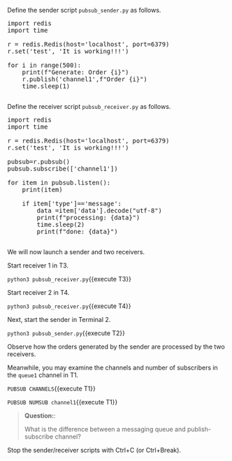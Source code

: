 

Define the sender script `pubsub_sender.py` as follows.

<pre class="file" data-filename="pubsub_sender.py" data-target="replace">
import redis
import time

r = redis.Redis(host='localhost', port=6379)
r.set('test', 'It is working!!!')

for i in range(500):
    print(f"Generate: Order {i}")
    r.publish('channel1',f"Order {i}")
    time.sleep(1)

</pre>

Define the receiver script `pubsub_receiver.py` as follows.

<pre class="file" data-filename="pubsub_receiver.py" data-target="replace">
import redis
import time

r = redis.Redis(host='localhost', port=6379)
r.set('test', 'It is working!!!')

pubsub=r.pubsub()
pubsub.subscribe(['channel1'])

for item in pubsub.listen():
    print(item)
    
    if item['type']=='message':
        data =item['data'].decode("utf-8") 
        print(f"processing: {data}")
        time.sleep(2)
        print(f"done: {data}")
  
</pre>


We will now launch a sender and two receivers.


Start receiver 1 in T3.

`python3 pubsub_receiver.py`{{execute T3}}

Start receiver 2 in T4.

`python3 pubsub_receiver.py`{{execute T4}}


Next, start the sender in Terminal 2.

`python3 pubsub_sender.py`{{execute T2}}




Observe how the orders generated by the sender are processed by the two receivers.



Meanwhile, you may examine the channels and number of subscribers in the `queue1` channel in T1.

`PUBSUB CHANNELS`{{execute T1}}

`PUBSUB NUMSUB channel1`{{execute T1}}


> **Question:**:
>
> What is the difference between a messaging queue and publish-subscribe channel?
>

Stop the sender/receiver scripts with Ctrl+C (or Ctrl+Break).

